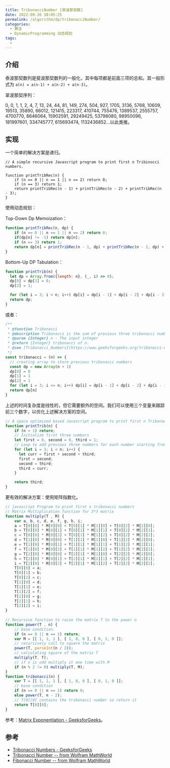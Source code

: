 ```yaml
---
title: TribonacciNumber [翠波那契数]
date: 2022-09-26 10:05:25
permalink: /algorithm/dp/tribonacciNumber/
categories:
  - 算法
  - DynamicProgramming 动态规划
tags:
  - 
---
```


## 介绍

泰波那契数列是斐波那契数列的一般化，其中每项都是前面三项的总和。其一般形式为 `a(n) = a(n-1) + a(n-2) + a(n-3)`。

翠波那契序列：

0, 0, 1, 1, 2, 4, 7, 13, 24, 44, 81, 149, 274, 504, 927, 1705, 3136, 5768, 10609, 19513, 35890, 66012, 121415, 223317, 410744, 755476, 1389537, 2555757, 4700770, 8646064, 15902591, 29249425, 53798080, 98950096, 181997601, 334745777, 615693474, 1132436852...以此类推。

## 实现

一个简单的解决方案是递归。

```JS
// A simple recursive Javascript program to print first n Tribinocci numbers.
 
function printTribRec(n) {
    if (n == 0 || n == 1 || n == 2) return 0;
    if (n == 3) return 1;
    return printTribRec(n - 1) + printTribRec(n - 2) + printTribRec(n - 3);
}
```

使用动态规划：

Top-Down Dp Memoization：

```js
function printTribRec(n, dp) {
    if (n == 0 || n == 1 || n == 2) return 0;
    if(dp[n] != -1) return dp[n];
    if (n == 3) return 1;
    return dp[n] = printTribRec(n - 1, dp) + printTribRec(n - 2, dp) + printTribRec(n - 3, dp);
}
```

Bottom-Up DP Tabulation：

```js
function printTrib(n) {
  let dp = Array.from({length: n}, (_, i) => 0);
  dp[0] = dp[1] = 0;
  dp[2] = 1;

  for (let i = 3; i < n; i++) dp[i] = dp[i - 1] + dp[i - 2] + dp[i - 3];
  return dp;
}
```
或者：

```js
/**
 * @function Tribonacci
 * @description Tribonacci is the sum of previous three tribonacci numbers.
 * @param {Integer} n - The input integer
 * @return {Integer} tribonacci of n.
 * @see [Tribonacci_Numbers](https://www.geeksforgeeks.org/tribonacci-numbers/)
 */
const tribonacci = (n) => {
  // creating array to store previous tribonacci numbers
  const dp = new Array(n + 1)
  dp[0] = 0
  dp[1] = 1
  dp[2] = 1
  for (let i = 3; i <= n; i++) dp[i] = dp[i - 1] + dp[i - 2] + dp[i - 3]
  return dp[n]
}
```

上述的时间复杂度是线性的，但它需要额外的空间。我们可以使用三个变量来跟踪前三个数字，以优化上述解决方案的空间。

```js
// A space optimized based Javascript program to print first n Tribonacci numbers.
function printTrib(n) {
    if (n < 1) return;
    // Initialize first three numbers
    let first = 0, second = 0, third = 1;
    // Loop to add previous three numbers for each number starting from 3 and then assign first, second, third to second, third, and curr to third respectively
    for (let i = 3; i < n; i++) {
      let curr = first + second + third;
      first = second;
      second = third;
      third = curr;
    }

    return third;
}
```

更有效的解决方案：使用矩阵指数化。

```js
// javascript Program to print first n tribonacci numbers
// Matrix Multiplication function for 3*3 matrix
function multiply(T , M) {
    var a, b, c, d, e, f, g, h, i;
    a = T[0][0] * M[0][0] + T[0][1] * M[1][0] + T[0][2] * M[2][0];
    b = T[0][0] * M[0][1] + T[0][1] * M[1][1] + T[0][2] * M[2][1];
    c = T[0][0] * M[0][2] + T[0][1] * M[1][2] + T[0][2] * M[2][2];
    d = T[1][0] * M[0][0] + T[1][1] * M[1][0] + T[1][2] * M[2][0];
    e = T[1][0] * M[0][1] + T[1][1] * M[1][1] + T[1][2] * M[2][1];
    f = T[1][0] * M[0][2] + T[1][1] * M[1][2] + T[1][2] * M[2][2];
    g = T[2][0] * M[0][0] + T[2][1] * M[1][0] + T[2][2] * M[2][0];
    h = T[2][0] * M[0][1] + T[2][1] * M[1][1] + T[2][2] * M[2][1];
    i = T[2][0] * M[0][2] + T[2][1] * M[1][2] + T[2][2] * M[2][2];
    T[0][0] = a;
    T[0][1] = b;
    T[0][2] = c;
    T[1][0] = d;
    T[1][1] = e;
    T[1][2] = f;
    T[2][0] = g;
    T[2][1] = h;
    T[2][2] = i;
}
 
// Recursive function to raise the matrix T to the power n
function power(T , n) {
    // base condition.
    if (n == 0 || n == 1) return;
    var M = [[ 1, 1, 1 ], [ 1, 0, 0 ], [ 0, 1, 0 ]];
    // recursively call to square the matrix
    power(T, parseInt(n / 2));
    // calculating square of the matrix T
    multiply(T, T);
    // if n is odd multiply it one time with M
    if (n % 2 != 0) multiply(T, M);
}
function tribonacci(n) {
    var T = [[ 1, 1, 1 ], [ 1, 0, 0 ], [ 0, 1, 0 ]];
    // base condition
    if (n == 0 || n == 1) return 0;
    else power(T, n - 2);
    // T[0][0] contains the tribonacci number so return it
    return T[0][0];
}
```

参考：[Matrix Exponentiation - GeeksforGeeks](https://www.geeksforgeeks.org/matrix-exponentiation/)。

## 参考

- [Tribonacci Numbers - GeeksforGeeks](https://www.geeksforgeeks.org/tribonacci-numbers/)
- [Tribonacci Number -- from Wolfram MathWorld](https://mathworld.wolfram.com/TribonacciNumber.html)
- [Fibonacci Number -- from Wolfram MathWorld](https://mathworld.wolfram.com/FibonacciNumber.html)
